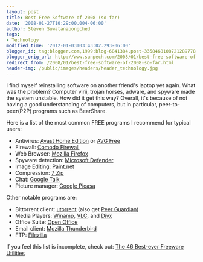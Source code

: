 ```yaml
---
layout: post
title: Best Free Software of 2008 (so far)
date: '2008-01-27T10:29:00.004-06:00'
author: Steven Suwatanapongched
tags:
- Technology
modified_time: '2012-01-03T03:43:02.293-06:00'
blogger_id: tag:blogger.com,1999:blog-6841384.post-3358468108721289778
blogger_orig_url: http://www.sunpech.com/2008/01/best-free-software-of-2008-so-far.html
redirect_from: /2008/01/best-free-software-of-2008-so-far.html
header-img: /public/images/headers/header_technology.jpg
---
```


I find myself reinstalling software on another friend's laptop yet again.  What was the problem?  Computer virii, trojan horses, adware, and spyware made the system unstable.  How did it get this way?  Overall, it's because of not having a good understanding of computers, but in particular, peer-to-peer(P2P) programs such as BearShare.

Here is a list of the most common FREE programs I recommend for typical users:

<ul>
  <li>Antivirus: <a href="http://www.avast.com/eng/avast_4_home.html" target="_blank">Avast Home Edition</a> or <a href="http://free.grisoft.com/" target="_blank">AVG Free</a></li>
  <li>Firewall: <a href="http://www.personalfirewall.comodo.com/" target="_blank">Comodo Firewall</a></li>
  <li>Web Browser: <a href="http://www.mozilla.com/firefox/" target="_blank">Mozilla Firefox</a></li>
  <li>Spyware detection: <a href="http://www.microsoft.com/athome/security/spyware/software/default.mspx" target="_blank">Microsoft Defender</a></li>
  <li>Image Editing: <a href="http://www.getpaint.net/" target="_blank">Paint.net</a></li>
  <li>Compression: <a href="http://www.7-zip.org/" target="_blank">7 Zip</a></li>
  <li>Chat: <a href="http://talk.google.com/" target="_blank">Google Talk</a></li>
  <li>Picture manager: <a href="http://picasa.google.com/" target="_blank">Google Picasa</a></li>
</ul>

Other notable programs are:

<ul>
  <li>Bittorrent client: <a href="http://www.utorrent.com/" target="_blank">utorrent</a> (also get <a href="http://phoenixlabs.org/pg2/" target="_blank">Peer Guardian</a>)</li>
  <li>Media Players: <a href="http://www.winamp.com/" target="_blank">Winamp</a>, <a href="http://www.videolan.org/vlc/" target="_blank">VLC</a>, and <a href="http://www.divx.com/" target="_blank">Divx</a></li>
  <li>Office Suite: <a href="http://www.openoffice.org/" target="_blank">Open Office</a></li>
  <li>Email client: <a href="http://www.mozilla.com/thunderbird/" target="_blank">Mozilla Thunderbird</a></li>
  <li>FTP: <a href="http://filezilla-project.org/" target="_blank">Filezilla</a></li>
</ul>

If you feel this list is incomplete, check out: <a href="http://www.techsupportalert.com/best_46_free_utilities.htm">The 46 Best-ever Freeware Utilities</a>
